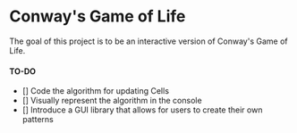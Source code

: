 # Conway's Game of Life

The goal of this project is to be an interactive version of Conway's Game of Life.

#### TO-DO
- [] Code the algorithm for updating Cells
- [] Visually represent the algorithm in the console
- [] Introduce a GUI library that allows for users to create their own patterns
